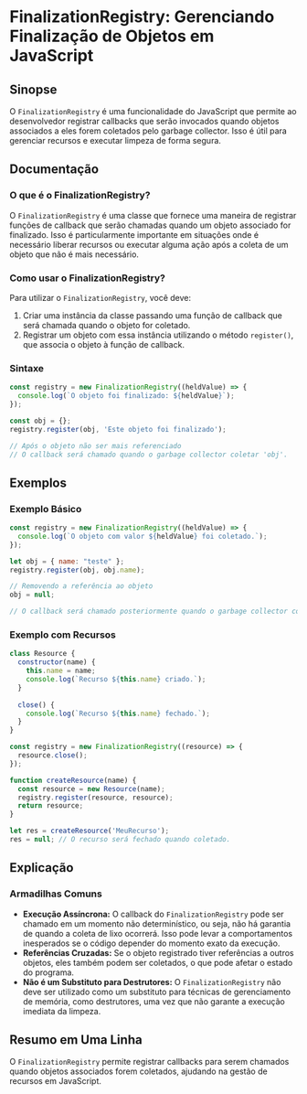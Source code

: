 <!--
Meta Description: # FinalizationRegistry: Gerenciando Finalização de Objetos em JavaScript ## Sinopse O `FinalizationRegistry` é uma funcionalidade do JavaScript que pe...
Meta Keywords: finalizationregistry, objeto, que, name, quando
-->

# FinalizationRegistry: Gerenciando Finalização de Objetos em JavaScript

## Sinopse
O `FinalizationRegistry` é uma funcionalidade do JavaScript que permite ao desenvolvedor registrar callbacks que serão invocados quando objetos associados a eles forem coletados pelo garbage collector. Isso é útil para gerenciar recursos e executar limpeza de forma segura.

## Documentação

### O que é o FinalizationRegistry?
O `FinalizationRegistry` é uma classe que fornece uma maneira de registrar funções de callback que serão chamadas quando um objeto associado for finalizado. Isso é particularmente importante em situações onde é necessário liberar recursos ou executar alguma ação após a coleta de um objeto que não é mais necessário.

### Como usar o FinalizationRegistry?
Para utilizar o `FinalizationRegistry`, você deve:

1. Criar uma instância da classe passando uma função de callback que será chamada quando o objeto for coletado.
2. Registrar um objeto com essa instância utilizando o método `register()`, que associa o objeto à função de callback.

### Sintaxe
```javascript
const registry = new FinalizationRegistry((heldValue) => {
  console.log(`O objeto foi finalizado: ${heldValue}`);
});

const obj = {};
registry.register(obj, 'Este objeto foi finalizado');

// Após o objeto não ser mais referenciado
// O callback será chamado quando o garbage collector coletar 'obj'.
```

## Exemplos

### Exemplo Básico
```javascript
const registry = new FinalizationRegistry((heldValue) => {
  console.log(`O objeto com valor ${heldValue} foi coletado.`);
});

let obj = { name: "teste" };
registry.register(obj, obj.name);

// Removendo a referência ao objeto
obj = null;

// O callback será chamado posteriormente quando o garbage collector coletar 'obj'.
```

### Exemplo com Recursos
```javascript
class Resource {
  constructor(name) {
    this.name = name;
    console.log(`Recurso ${this.name} criado.`);
  }
  
  close() {
    console.log(`Recurso ${this.name} fechado.`);
  }
}

const registry = new FinalizationRegistry((resource) => {
  resource.close();
});

function createResource(name) {
  const resource = new Resource(name);
  registry.register(resource, resource);
  return resource;
}

let res = createResource('MeuRecurso');
res = null; // O recurso será fechado quando coletado.
```

## Explicação
### Armadilhas Comuns
- **Execução Assíncrona:** O callback do `FinalizationRegistry` pode ser chamado em um momento não determinístico, ou seja, não há garantia de quando a coleta de lixo ocorrerá. Isso pode levar a comportamentos inesperados se o código depender do momento exato da execução.
- **Referências Cruzadas:** Se o objeto registrado tiver referências a outros objetos, eles também podem ser coletados, o que pode afetar o estado do programa.
- **Não é um Substituto para Destrutores:** O `FinalizationRegistry` não deve ser utilizado como um substituto para técnicas de gerenciamento de memória, como destrutores, uma vez que não garante a execução imediata da limpeza.

## Resumo em Uma Linha
O `FinalizationRegistry` permite registrar callbacks para serem chamados quando objetos associados forem coletados, ajudando na gestão de recursos em JavaScript.